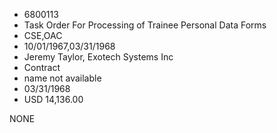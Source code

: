 * 6800113
* Task Order For Processing of Trainee Personal Data Forms
* CSE,OAC
* 10/01/1967,03/31/1968
* Jeremy Taylor, Exotech Systems Inc
* Contract
*   name not available
* 03/31/1968
* USD 14,136.00

NONE
